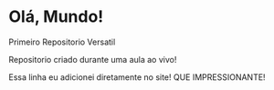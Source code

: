 # Olá, Mundo!
Primeiro Repositorio Versatil 

Repositorio criado durante uma aula ao vivo!

Essa linha eu adicionei diretamente no site! QUE IMPRESSIONANTE!
